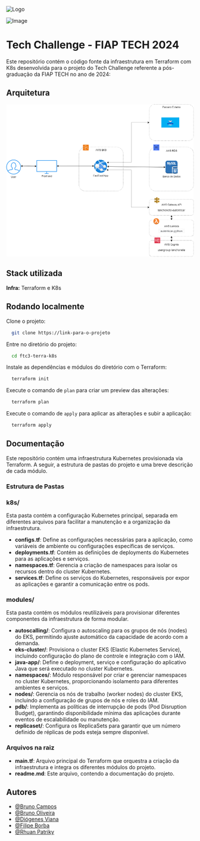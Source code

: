 ![Logo](https://avatars.githubusercontent.com/u/79948663?s=200&v=4)

![Image](https://drive.google.com/file/d/10Rrs_tnpJ7kEE6-QGe7lWuGOyh-6f0gU/)

# Tech Challenge - FIAP TECH 2024

Este repositório contém o código fonte da infraestrutura em Terraform com K8s desenvolvida para o projeto do Tech Challenge referente a pós-graduação da FIAP TECH no ano de 2024:

## Arquitetura
![Arquitetura](.assests/arquitetura.png)

## Stack utilizada

**Infra:** Terraform e K8s

## Rodando localmente

Clone o projeto:

```bash
  git clone https://link-para-o-projeto
```

Entre no diretório do projeto:

```bash
  cd ftc3-terra-k8s
```

Instale as dependências e módulos do diretório com o Terraform:

```bash
  terraform init
```

Execute o comando de `plan` para criar um preview das alterações:

```bash
  terraform plan
```

Execute o comando de `apply` para aplicar as alterações e subir a aplicação:

```bash
  terraform apply
```

## Documentação

Este repositório contém uma infraestrutura Kubernetes provisionada via Terraform. A seguir, a estrutura de pastas do projeto e uma breve descrição de cada módulo.

### Estrutura de Pastas

### k8s/

Esta pasta contém a configuração Kubernetes principal, separada em diferentes arquivos para facilitar a manutenção e a organização da infraestrutura.

-  **configs.tf**: Define as configurações necessárias para a aplicação, como variáveis de ambiente ou configurações específicas de serviços.
-  **deployments.tf**: Contém as definições de deployments do Kubernetes para as aplicações e serviços.
-  **namespaces.tf**: Gerencia a criação de namespaces para isolar os recursos dentro do cluster Kubernetes.
-  **services.tf**: Define os serviços do Kubernetes, responsáveis por expor as aplicações e garantir a comunicação entre os pods.

### modules/

Esta pasta contém os módulos reutilizáveis para provisionar diferentes componentes da infraestrutura de forma modular.

-  **autoscalling/**: Configura o autoscaling para os grupos de nós (nodes) do EKS, permitindo ajuste automático da capacidade de acordo com a demanda.
-  **eks-cluster/**: Provisiona o cluster EKS (Elastic Kubernetes Service), incluindo configuração do plano de controle e integração com o IAM.
-  **java-app/**: Define o deployment, serviço e configuração do aplicativo Java que será executado no cluster Kubernetes.
-  **namespaces/**: Módulo responsável por criar e gerenciar namespaces no cluster Kubernetes, proporcionando isolamento para diferentes ambientes e serviços.
-  **nodes/**: Gerencia os nós de trabalho (worker nodes) do cluster EKS, incluindo a configuração de grupos de nós e roles do IAM.
-  **pdb/**: Implementa as políticas de interrupção de pods (Pod Disruption Budget), garantindo disponibilidade mínima das aplicações durante eventos de escalabilidade ou manutenção.
-  **replicaset/**: Configura os ReplicaSets para garantir que um número definido de réplicas de pods esteja sempre disponível.

### Arquivos na raiz

-  **main.tf**: Arquivo principal do Terraform que orquestra a criação da infraestrutura e integra os diferentes módulos do projeto.
-  **readme.md**: Este arquivo, contendo a documentação do projeto.

## Autores

-  [@Bruno Campos](https://github.com/brunocamposousa)
-  [@Bruno Oliveira](https://github.com/bgoulart)
-  [@Diógenes Viana](https://github.com/diogenesviana)
-  [@Filipe Borba](https://www.github.com/filipexxborba)
-  [@Rhuan Patriky](https://github.com/rhuanpk)

